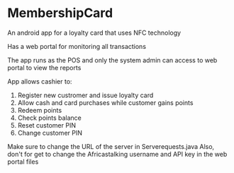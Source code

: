 # MembershipCard

An android app for a loyalty card that uses NFC technology

Has a web portal for monitoring all transactions

The app runs as the POS and only the system admin can access to web portal to view the reports

App allows cashier to:

1. Register new custromer and issue loyalty card
2. Allow cash and card purchases while customer gains points
3. Redeem points
4. Check points balance
5. Reset customer PIN
6. Change customer PIN


Make sure to change the URL of the server in Serverequests.java
Also, don't for get to change the Africastalking username and API key in the web portal files

